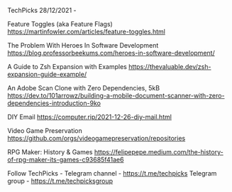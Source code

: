 TechPicks 28/12/2021 -

Feature Toggles (aka Feature Flags)
https://martinfowler.com/articles/feature-toggles.html

The Problem With Heroes In Software Development
https://blog.professorbeekums.com/heroes-in-software-development/

A Guide to Zsh Expansion with Examples
https://thevaluable.dev/zsh-expansion-guide-example/

An Adobe Scan Clone with Zero Dependencies, 5kB
https://dev.to/101arrowz/building-a-mobile-document-scanner-with-zero-dependencies-introduction-9ko

DIY Email
https://computer.rip/2021-12-26-diy-mail.html

Video Game Preservation
https://github.com/orgs/videogamepreservation/repositories

RPG Maker: History & Games
https://felipepepe.medium.com/the-history-of-rpg-maker-its-games-c93685f41ae6

Follow TechPicks -
Telegram channel - https://t.me/techpicks
Telegram group - https://t.me/techpicksgroup